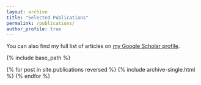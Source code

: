 ```yaml
---
layout: archive
title: "Selected Publications"
permalink: /publications/
author_profile: true
---
```


  You can also find my full list of articles on <a href="{https://scholar.google.com/citations?hl=en&user=ddBNGlwAAAAJ}">my Google Scholar profile</a>.

{% include base_path %}

{% for post in site.publications reversed %}
  {% include archive-single.html %}
{% endfor %}
